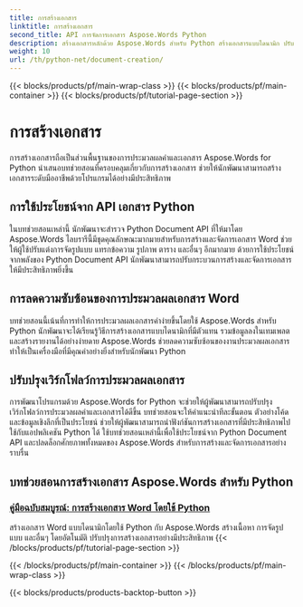 ```yaml
---
title: การสร้างเอกสาร
linktitle: การสร้างเอกสาร
second_title: API การจัดการเอกสาร Aspose.Words Python
description: สร้างเอกสารหลักด้วย Aspose.Words สำหรับ Python สร้างเอกสารแบบไดนามิก ปรับแต่งการจัดรูปแบบ และปรับปรุงการประมวลผลเอกสาร Word ให้มีประสิทธิภาพยิ่งขึ้น
weight: 10
url: /th/python-net/document-creation/
---
```


{{< blocks/products/pf/main-wrap-class >}}
{{< blocks/products/pf/main-container >}}
{{< blocks/products/pf/tutorial-page-section >}}

# การสร้างเอกสาร


การสร้างเอกสารถือเป็นส่วนพื้นฐานของการประมวลผลคำและเอกสาร Aspose.Words for Python นำเสนอบทช่วยสอนที่ครอบคลุมเกี่ยวกับการสร้างเอกสาร ช่วยให้นักพัฒนาสามารถสร้างเอกสารระดับมืออาชีพด้วยโปรแกรมได้อย่างมีประสิทธิภาพ

## การใช้ประโยชน์จาก API เอกสาร Python

ในบทช่วยสอนเหล่านี้ นักพัฒนาจะสำรวจ Python Document API ที่ให้มาโดย Aspose.Words ไลบรารีนี้มีชุดคุณลักษณะมากมายสำหรับการสร้างและจัดการเอกสาร Word ช่วยให้ผู้ใช้ปรับแต่งการจัดรูปแบบ แทรกข้อความ รูปภาพ ตาราง และอื่นๆ อีกมากมาย ด้วยการใช้ประโยชน์จากพลังของ Python Document API นักพัฒนาสามารถปรับกระบวนการสร้างและจัดการเอกสารให้มีประสิทธิภาพยิ่งขึ้น

## การลดความซับซ้อนของการประมวลผลเอกสาร Word

บทช่วยสอนนี้เน้นที่การทำให้การประมวลผลเอกสารคำง่ายขึ้นโดยใช้ Aspose.Words สำหรับ Python นักพัฒนาจะได้เรียนรู้วิธีการสร้างเอกสารแบบไดนามิกที่มีตัวแทน รวมข้อมูลลงในเทมเพลต และสร้างรายงานได้อย่างง่ายดาย Aspose.Words ช่วยลดความซับซ้อนของงานประมวลผลเอกสาร ทำให้เป็นเครื่องมือที่มีคุณค่าอย่างยิ่งสำหรับนักพัฒนา Python

## ปรับปรุงเวิร์กโฟลว์การประมวลผลเอกสาร

การพัฒนาโปรแกรมด้วย Aspose.Words for Python จะช่วยให้ผู้พัฒนาสามารถปรับปรุงเวิร์กโฟลว์การประมวลผลคำและเอกสารได้ดีขึ้น บทช่วยสอนจะให้คำแนะนำทีละขั้นตอน ตัวอย่างโค้ด และข้อมูลเชิงลึกที่เป็นประโยชน์ ช่วยให้ผู้พัฒนาสามารถนำฟังก์ชันการสร้างเอกสารที่มีประสิทธิภาพไปใช้กับแอปพลิเคชัน Python ได้ ใช้บทช่วยสอนเหล่านี้เพื่อใช้ประโยชน์จาก Python Document API และปลดล็อกศักยภาพทั้งหมดของ Aspose.Words สำหรับการสร้างและจัดการเอกสารอย่างราบรื่น

## บทช่วยสอนการสร้างเอกสาร Aspose.Words สำหรับ Python
### [คู่มือฉบับสมบูรณ์: การสร้างเอกสาร Word โดยใช้ Python](./creating-word-documents-using-python/)
สร้างเอกสาร Word แบบไดนามิกโดยใช้ Python กับ Aspose.Words สร้างเนื้อหา การจัดรูปแบบ และอื่นๆ โดยอัตโนมัติ ปรับปรุงการสร้างเอกสารอย่างมีประสิทธิภาพ
{{< /blocks/products/pf/tutorial-page-section >}}

{{< /blocks/products/pf/main-container >}}
{{< /blocks/products/pf/main-wrap-class >}}

{{< blocks/products/products-backtop-button >}}
